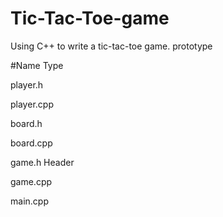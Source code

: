 # Tic-Tac-Toe-game
Using C++ to write a tic-tac-toe game. prototype


#Name Type

player.h

player.cpp

board.h

board.cpp

game.h Header

game.cpp

main.cpp
